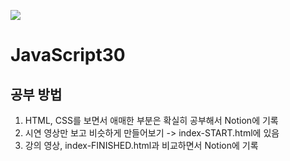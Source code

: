 ﻿![](https://javascript30.com/images/JS3-social-share.png)

# JavaScript30

## 공부 방법
1. HTML, CSS를 보면서 애매한 부분은 확실히 공부해서 Notion에 기록
2. 시연 영상만 보고 비슷하게 만들어보기 -> index-START.html에 있음
3. 강의 영상, index-FINISHED.html과 비교하면서 Notion에 기록